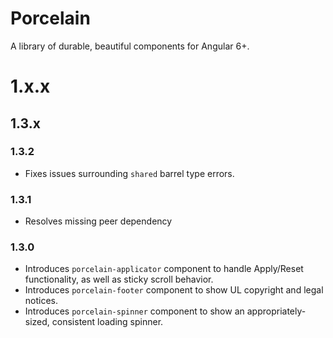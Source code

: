 # Porcelain

A library of durable, beautiful components for Angular 6+.

# 1.x.x

## 1.3.x

### 1.3.2

-   Fixes issues surrounding `shared` barrel type errors.

### 1.3.1

-   Resolves missing peer dependency

### 1.3.0

-   Introduces `porcelain-applicator` component to handle Apply/Reset functionality, as well as sticky scroll behavior.
-   Introduces `porcelain-footer` component to show UL copyright and legal notices.
-   Introduces `porcelain-spinner` component to show an appropriately-sized, consistent loading spinner.
